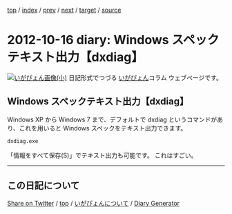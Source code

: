 [top](../index.html) 
 / [index](index.html) 
 / [prev](https://igapyon.github.io/diary/2012/ig121015.html) 
 / [next](https://igapyon.github.io/diary/2012/ig121018.html) 
 / [target](https://igapyon.github.io/diary/2012/ig121016.html) 
 / [source](https://github.com/igapyon/diary/blob/gh-pages/2012/ig121016.html.src.md) 

2012-10-16 diary: Windows スペックテキスト出力【dxdiag】
=====================================================================================================
[![いがぴょん画像(小)](https://igapyon.github.io/diary/images/iga200306s.jpg "いがぴょん")](https://igapyon.github.io/diary/memo/memoigapyon.html) 日記形式でつづる [いがぴょん](https://igapyon.github.io/diary/memo/memoigapyon.html)コラム ウェブページです。

## Windows スペックテキスト出力【dxdiag】

Windows XP から Windows 7 まで、デフォルトで dxdiag というコマンドがあり、これを用いると Windows スペックをテキスト出力できます。


```sh
dxdiag.exe
```

「情報をすべて保存(S)」でテキスト出力も可能です。
これはすごい。


----------------------------------------------------------------------------------------------------

## この日記について

[Share on Twitter](https://twitter.com/intent/tweet?hashtags=igapyon%2Cdiary%2C%E3%81%84%E3%81%8C%E3%81%B4%E3%82%87%E3%82%93&text=Windows+%E3%82%B9%E3%83%9A%E3%83%83%E3%82%AF%E3%83%86%E3%82%AD%E3%82%B9%E3%83%88%E5%87%BA%E5%8A%9B%E3%80%90dxdiag%E3%80%91&url=https%3A%2F%2Figapyon.github.io%2Fdiary%2F2012%2Fig121016.html) / [top](../index.html) / [いがぴょんについて](https://igapyon.github.io/diary/memo/memoigapyon.html) / [Diary Generator](https://github.com/igapyon/igapyonv3)
